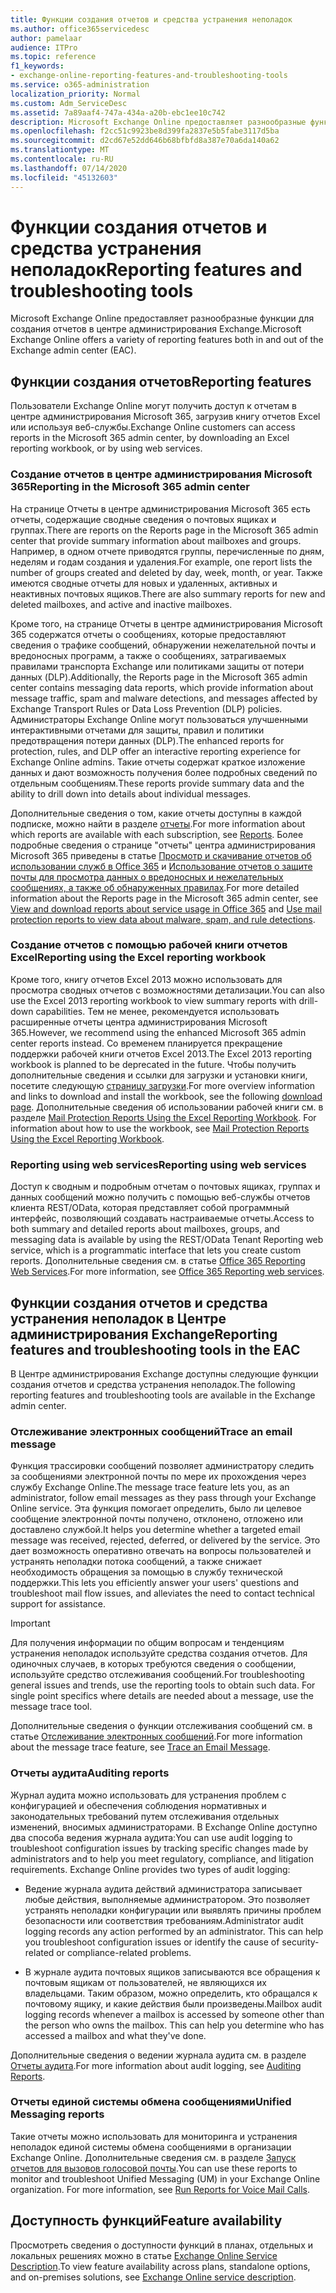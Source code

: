 ```yaml
---
title: Функции создания отчетов и средства устранения неполадок
ms.author: office365servicedesc
author: pamelaar
audience: ITPro
ms.topic: reference
f1_keywords:
- exchange-online-reporting-features-and-troubleshooting-tools
ms.service: o365-administration
localization_priority: Normal
ms.custom: Adm_ServiceDesc
ms.assetid: 7a89aaf4-747a-434a-a20b-ebc1ee10c742
description: Microsoft Exchange Online предоставляет разнообразные функции для создания отчетов в центре администрирования Exchange.
ms.openlocfilehash: f2cc51c9923be8d399fa2837e5b5fabe3117d5ba
ms.sourcegitcommit: d2cd67e52dd646b68bfbfd8a387e70a6da140a62
ms.translationtype: MT
ms.contentlocale: ru-RU
ms.lasthandoff: 07/14/2020
ms.locfileid: "45132603"
---
```

# <a name="reporting-features-and-troubleshooting-tools"></a><span data-ttu-id="382ad-103">Функции создания отчетов и средства устранения неполадок</span><span class="sxs-lookup"><span data-stu-id="382ad-103">Reporting features and troubleshooting tools</span></span>

<span data-ttu-id="382ad-104">Microsoft Exchange Online предоставляет разнообразные функции для создания отчетов в центре администрирования Exchange.</span><span class="sxs-lookup"><span data-stu-id="382ad-104">Microsoft Exchange Online offers a variety of reporting features both in and out of the Exchange admin center (EAC).</span></span>
  
## <a name="reporting-features"></a><span data-ttu-id="382ad-105">Функции создания отчетов</span><span class="sxs-lookup"><span data-stu-id="382ad-105">Reporting features</span></span>

<span data-ttu-id="382ad-106">Пользователи Exchange Online могут получить доступ к отчетам в центре администрирования Microsoft 365, загрузив книгу отчетов Excel или используя веб-службы.</span><span class="sxs-lookup"><span data-stu-id="382ad-106">Exchange Online customers can access reports in the Microsoft 365 admin center, by downloading an Excel reporting workbook, or by using web services.</span></span>
  
### <a name="reporting-in-the-microsoft-365-admin-center"></a><span data-ttu-id="382ad-107">Создание отчетов в центре администрирования Microsoft 365</span><span class="sxs-lookup"><span data-stu-id="382ad-107">Reporting in the Microsoft 365 admin center</span></span>

<span data-ttu-id="382ad-108">На странице Отчеты в центре администрирования Microsoft 365 есть отчеты, содержащие сводные сведения о почтовых ящиках и группах.</span><span class="sxs-lookup"><span data-stu-id="382ad-108">There are reports on the Reports page in the Microsoft 365 admin center that provide summary information about mailboxes and groups.</span></span> <span data-ttu-id="382ad-109">Например, в одном отчете приводятся группы, перечисленные по дням, неделям и годам создания и удаления.</span><span class="sxs-lookup"><span data-stu-id="382ad-109">For example, one report lists the number of groups created and deleted by day, week, month, or year.</span></span> <span data-ttu-id="382ad-110">Также имеются сводные отчеты для новых и удаленных, активных и неактивных почтовых ящиков.</span><span class="sxs-lookup"><span data-stu-id="382ad-110">There are also summary reports for new and deleted mailboxes, and active and inactive mailboxes.</span></span> 
  
<span data-ttu-id="382ad-111">Кроме того, на странице Отчеты в центре администрирования Microsoft 365 содержатся отчеты о сообщениях, которые предоставляют сведения о трафике сообщений, обнаружении нежелательной почты и вредоносных программ, а также о сообщениях, затрагиваемых правилами транспорта Exchange или политиками защиты от потери данных (DLP).</span><span class="sxs-lookup"><span data-stu-id="382ad-111">Additionally, the Reports page in the Microsoft 365 admin center contains messaging data reports, which provide information about message traffic, spam and malware detections, and messages affected by Exchange Transport Rules or Data Loss Prevention (DLP) policies.</span></span> <span data-ttu-id="382ad-112">Администраторы Exchange Online могут пользоваться улучшенными интерактивными отчетами для защиты, правил и политики предотвращения потери данных (DLP).</span><span class="sxs-lookup"><span data-stu-id="382ad-112">The enhanced reports for protection, rules, and DLP offer an interactive reporting experience for Exchange Online admins.</span></span> <span data-ttu-id="382ad-113">Такие отчеты содержат краткое изложение данных и дают возможность получения более подробных сведений по отдельным сообщениям.</span><span class="sxs-lookup"><span data-stu-id="382ad-113">These reports provide summary data and the ability to drill down into details about individual messages.</span></span>
  
<span data-ttu-id="382ad-114">Дополнительные сведения о том, какие отчеты доступны в каждой подписке, можно найти в разделе [отчеты](../office-365-platform-service-description/reports.md).</span><span class="sxs-lookup"><span data-stu-id="382ad-114">For more information about which reports are available with each subscription, see [Reports](../office-365-platform-service-description/reports.md).</span></span> <span data-ttu-id="382ad-115">Более подробные сведения о странице "отчеты" центра администрирования Microsoft 365 приведены в статье [Просмотр и скачивание отчетов об использовании служб в Office 365](https://go.microsoft.com/fwlink/p/?LinkId=401187) и [Использование отчетов о защите почты для просмотра данных о вредоносных и нежелательных сообщениях, а также об обнаруженных правилах](https://go.microsoft.com/fwlink/p/?LinkID=401102).</span><span class="sxs-lookup"><span data-stu-id="382ad-115">For more detailed information about the Reports page in the Microsoft 365 admin center, see [View and download reports about service usage in Office 365](https://go.microsoft.com/fwlink/p/?LinkId=401187) and [Use mail protection reports to view data about malware, spam, and rule detections](https://go.microsoft.com/fwlink/p/?LinkID=401102).</span></span>
  
### <a name="reporting-using-the-excel-reporting-workbook"></a><span data-ttu-id="382ad-116">Создание отчетов с помощью рабочей книги отчетов Excel</span><span class="sxs-lookup"><span data-stu-id="382ad-116">Reporting using the Excel reporting workbook</span></span>

<span data-ttu-id="382ad-117">Кроме того, книгу отчетов Excel 2013 можно использовать для просмотра сводных отчетов с возможностями детализации.</span><span class="sxs-lookup"><span data-stu-id="382ad-117">You can also use the Excel 2013 reporting workbook to view summary reports with drill-down capabilities.</span></span> <span data-ttu-id="382ad-118">Тем не менее, рекомендуется использовать расширенные отчеты центра администрирования Microsoft 365.</span><span class="sxs-lookup"><span data-stu-id="382ad-118">However, we recommend using the enhanced Microsoft 365 admin center reports instead.</span></span> <span data-ttu-id="382ad-119">Со временем планируется прекращение поддержки рабочей книги отчетов Excel 2013.</span><span class="sxs-lookup"><span data-stu-id="382ad-119">The Excel 2013 reporting workbook is planned to be deprecated in the future.</span></span> <span data-ttu-id="382ad-120">Чтобы получить дополнительные сведения и ссылки для загрузки и установки книги, посетите следующую [страницу загрузки](https://go.microsoft.com/fwlink/p/?LinkId=271776).</span><span class="sxs-lookup"><span data-stu-id="382ad-120">For more overview information and links to download and install the workbook, see the following [download page](https://go.microsoft.com/fwlink/p/?LinkId=271776).</span></span> <span data-ttu-id="382ad-121">Дополнительные сведения об использовании рабочей книги см. в разделе [Mail Protection Reports Using the Excel Reporting Workbook](https://go.microsoft.com/fwlink/p/?LinkId=285211).    </span><span class="sxs-lookup"><span data-stu-id="382ad-121">For information about how to use the workbook, see [Mail Protection Reports Using the Excel Reporting Workbook](https://go.microsoft.com/fwlink/p/?LinkId=285211).</span></span> 
  
### <a name="reporting-using-web-services"></a><span data-ttu-id="382ad-122">Reporting using web services</span><span class="sxs-lookup"><span data-stu-id="382ad-122">Reporting using web services</span></span>

<span data-ttu-id="382ad-123">Доступ к сводным и подробным отчетам о почтовых ящиках, группах и данных сообщений можно получить с помощью веб-службы отчетов клиента REST/OData, которая представляет собой программный интерфейс, позволяющий создавать настраиваемые отчеты.</span><span class="sxs-lookup"><span data-stu-id="382ad-123">Access to both summary and detailed reports about mailboxes, groups, and messaging data is available by using the REST/OData Tenant Reporting web service, which is a programmatic interface that lets you create custom reports.</span></span> <span data-ttu-id="382ad-124">Дополнительные сведения см. в статье [Office 365 Reporting Web Services](https://go.microsoft.com/fwlink/p/?LinkId=287041).</span><span class="sxs-lookup"><span data-stu-id="382ad-124">For more information, see [Office 365 Reporting web services](https://go.microsoft.com/fwlink/p/?LinkId=287041).</span></span>
  
## <a name="reporting-features-and-troubleshooting-tools-in-the-eac"></a><span data-ttu-id="382ad-125">Функции создания отчетов и средства устранения неполадок в Центре администрирования Exchange</span><span class="sxs-lookup"><span data-stu-id="382ad-125">Reporting features and troubleshooting tools in the EAC</span></span>

<span data-ttu-id="382ad-126">В Центре администрирования Exchange доступны следующие функции создания отчетов и средства устранения неполадок.</span><span class="sxs-lookup"><span data-stu-id="382ad-126">The following reporting features and troubleshooting tools are available in the Exchange admin center.</span></span>
  
### <a name="trace-an-email-message"></a><span data-ttu-id="382ad-127">Отслеживание электронных сообщений</span><span class="sxs-lookup"><span data-stu-id="382ad-127">Trace an email message</span></span>

<span data-ttu-id="382ad-128">Функция трассировки сообщений позволяет администратору следить за сообщениями электронной почты по мере их прохождения через службу Exchange Online.</span><span class="sxs-lookup"><span data-stu-id="382ad-128">The message trace feature lets you, as an administrator, follow email messages as they pass through your Exchange Online service.</span></span> <span data-ttu-id="382ad-129">Эта функция помогает определить, было ли целевое сообщение электронной почты получено, отклонено, отложено или доставлено службой.</span><span class="sxs-lookup"><span data-stu-id="382ad-129">It helps you determine whether a targeted email message was received, rejected, deferred, or delivered by the service.</span></span> <span data-ttu-id="382ad-130">Это дает возможность оперативно отвечать на вопросы пользователей и устранять неполадки потока сообщений, а также снижает необходимость обращения за помощью в службу технической поддержки.</span><span class="sxs-lookup"><span data-stu-id="382ad-130">This lets you efficiently answer your users' questions and troubleshoot mail flow issues, and alleviates the need to contact technical support for assistance.</span></span>
  
> [!IMPORTANT]
> <span data-ttu-id="382ad-p107">Для получения информации по общим вопросам и тенденциям устранения неполадок используйте средства создания отчетов. Для одиночных случаев, в которых требуются сведения о сообщении, используйте средство отслеживания сообщений.</span><span class="sxs-lookup"><span data-stu-id="382ad-p107">For troubleshooting general issues and trends, use the reporting tools to obtain such data. For single point specifics where details are needed about a message, use the message trace tool.</span></span> 
  
<span data-ttu-id="382ad-133">Дополнительные сведения о функции отслеживания сообщений см. в статье [Отслеживание электронных сообщений](https://go.microsoft.com/fwlink/p/?LinkId=271777).</span><span class="sxs-lookup"><span data-stu-id="382ad-133">For more information about the message trace feature, see [Trace an Email Message](https://go.microsoft.com/fwlink/p/?LinkId=271777).</span></span>
  
### <a name="auditing-reports"></a><span data-ttu-id="382ad-134">Отчеты аудита</span><span class="sxs-lookup"><span data-stu-id="382ad-134">Auditing reports</span></span>

<span data-ttu-id="382ad-p108">Журнал аудита можно использовать для устранения проблем с конфигурацией и обеспечения соблюдения нормативных и законодательных требований путем отслеживания отдельных изменений, вносимых администраторами. В Exchange Online доступно два способа ведения журнала аудита:</span><span class="sxs-lookup"><span data-stu-id="382ad-p108">You can use audit logging to troubleshoot configuration issues by tracking specific changes made by administrators and to help you meet regulatory, compliance, and litigation requirements. Exchange Online provides two types of audit logging:</span></span>
  
- <span data-ttu-id="382ad-p109">Ведение журнала аудита действий администратора записывает любые действия, выполняемые администратором. Это позволяет устранять неполадки конфигурации или выявлять причины проблем безопасности или соответствия требованиям.</span><span class="sxs-lookup"><span data-stu-id="382ad-p109">Administrator audit logging records any action performed by an administrator. This can help you troubleshoot configuration issues or identify the cause of security-related or compliance-related problems.</span></span> 
    
- <span data-ttu-id="382ad-p110">В журнале аудита почтовых ящиков записываются все обращения к почтовым ящикам от пользователей, не являющихся их владельцами. Таким образом, можно определить, кто обращался к почтовому ящику, и какие действия были произведены.</span><span class="sxs-lookup"><span data-stu-id="382ad-p110">Mailbox audit logging records whenever a mailbox is accessed by someone other than the person who owns the mailbox. This can help you determine who has accessed a mailbox and what they've done.</span></span> 
    
<span data-ttu-id="382ad-141">Дополнительные сведения о ведении журнала аудита см. в разделе [Отчеты аудита](https://go.microsoft.com/fwlink/p/?LinkId=271779).</span><span class="sxs-lookup"><span data-stu-id="382ad-141">For more information about audit logging, see [Auditing Reports](https://go.microsoft.com/fwlink/p/?LinkId=271779).</span></span>
  
### <a name="unified-messaging-reports"></a><span data-ttu-id="382ad-142">Отчеты единой системы обмена сообщениями</span><span class="sxs-lookup"><span data-stu-id="382ad-142">Unified Messaging reports</span></span>

<span data-ttu-id="382ad-p111">Такие отчеты можно использовать для мониторинга и устранения неполадок единой системы обмена сообщениями в организации Exchange Online. Дополнительные сведения см. в разделе [Запуск отчетов для вызовов голосовой почты](https://go.microsoft.com/fwlink/p/?LinkId=287042).</span><span class="sxs-lookup"><span data-stu-id="382ad-p111">You can use these reports to monitor and troubleshoot Unified Messaging (UM) in your Exchange Online organization. For more information, see [Run Reports for Voice Mail Calls](https://go.microsoft.com/fwlink/p/?LinkId=287042).</span></span>
  
## <a name="feature-availability"></a><span data-ttu-id="382ad-145">Доступность функций</span><span class="sxs-lookup"><span data-stu-id="382ad-145">Feature availability</span></span>

<span data-ttu-id="382ad-146">Просмотреть сведения о доступности функций в планах, отдельных и локальных решениях можно в статье [Exchange Online Service Description](exchange-online-service-description.md).</span><span class="sxs-lookup"><span data-stu-id="382ad-146">To view feature availability across plans, standalone options, and on-premises solutions, see [Exchange Online service description](exchange-online-service-description.md).</span></span>
  

